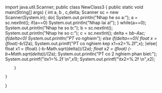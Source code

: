 import java.util.Scanner;
public class NewClass3 {
    public static void main(String[] args) {
        int a, b , c,delta;
        Scanner sc = new Scanner(System.in);
        do{
            System.out.println("Nhap he so a:");
            a = sc.nextInt();
            if(a==0)
                System.out.println("Nhap lai a!");
        }
        while(a==0);
        System.out.println("Nhap he so b:");
        b = sc.nextInt();
        System.out.println("Nhap he so c:");
        c = sc.nextInt();
        delta = b*b-4*a*c;
        if(delta<0)
 System.out.println("PT vo nghiem");
 else if(delta==0){
 float x = (float)-b/(2*a);
 System.out.printf("PT co nghiem kep x1=x2=%.2f",x);
 }else{
 float x1 = (float) (-b-Math.sqrt(delta))/(2*a);
 float x2 = (float) (-b+Math.sqrt(delta))/(2*a);
 System.out.println("PT co 2 nghiem phan biet:");
 System.out.printf("\tx1=%.2f \n",x1);
 System.out.printf("\tx2=%.2f \n",x2);
           
        }
           
    }
}
